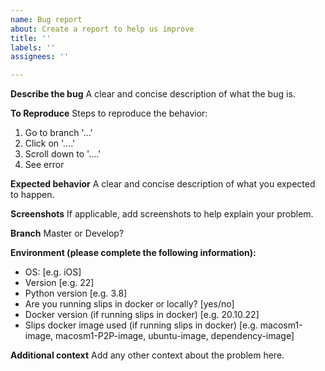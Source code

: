 ```yaml
---
name: Bug report
about: Create a report to help us improve
title: ''
labels: ''
assignees: ''

---
```


**Describe the bug**
A clear and concise description of what the bug is.

**To Reproduce**
Steps to reproduce the behavior:
1. Go to branch  '...'
2. Click on '....'
3. Scroll down to '....'
4. See error

**Expected behavior**
A clear and concise description of what you expected to happen.

**Screenshots**
If applicable, add screenshots to help explain your problem.

**Branch**
Master or Develop?

**Environment (please complete the following information):**
 - OS: [e.g. iOS]
 - Version [e.g. 22]
 - Python version [e.g. 3.8]
 - Are you running slips in docker or locally? [yes/no]
 - Docker version (if running slips in docker) [e.g. 20.10.22]
 - Slips docker image used (if running slips in docker) [e.g. macosm1-image, macosm1-P2P-image, ubuntu-image, dependency-image]


**Additional context**
Add any other context about the problem here.
